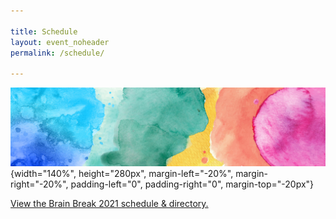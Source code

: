 ```yaml
---

title: Schedule
layout: event_noheader
permalink: /schedule/

---
```


![Schedule Header Image](/assets/images/brainbreak.png){width="140%", height="280px", margin-left="-20%", margin-right="-20%", padding-left="0", padding-right="0", margin-top="-20px"}

<a id="sched-embed" href="//brainbreak2021.sched.com/list/descriptions/">View the Brain Break 2021 schedule &amp; directory.</a><script type="text/javascript" src="//brainbreak2021.sched.com/js/embed.js"></script>

